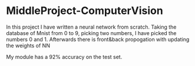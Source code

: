 # MiddleProject-ComputerVision

In this project I have written a neural network from scratch.
Taking the database of Mnist from 0 to 9, picking two numbers, I have picked the numbers 0 and 1.
Afterwards there is front&back propogation with updating the weights of NN

My module has a 92% accuracy on the test set.
